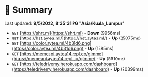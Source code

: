 # 📖 Summary
Last updated: **9/5/2022, 8:35:31 PG "Asia/Kuala_Lumpur"**

- `GET` [https://shrt.ml](https://shrt.ml) - **Down** (9956ms)
- `GET` [https://hst.aytea.ml/](https://hst.aytea.ml/) - **Up** (25075ms)
- `GET` [https://color.aytea.ml/4b31d6.png](https://color.aytea.ml/4b31d6.png) - **Up** (1585ms)
- `GET` [https://memeapi.aytea14.repl.co/gimme](https://memeapi.aytea14.repl.co/gimme) - **Up** (5510ms)
- `GET` [https://teledrivemy.herokuapp.com/dashboard](https://teledrivemy.herokuapp.com/dashboard) - **Up** (20399ms)
